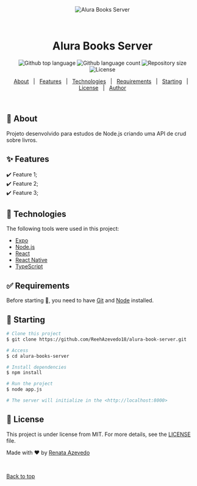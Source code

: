 <div align="center" id="top"> 
  <img src="./.github/app.gif" alt="Alura Books Server" />

  &#xa0;

  <!-- <a href="https://alurabooksserver.netlify.app">Demo</a> -->
</div>

<h1 align="center">Alura Books Server</h1>

<p align="center">
  <img alt="Github top language" src="https://img.shields.io/github/languages/top/{{ReehAzevedo18}}/alura-books-server?color=56BEB8">

  <img alt="Github language count" src="https://img.shields.io/github/languages/count/{{ReehAzevedo18}}/alura-books-server?color=56BEB8">

  <img alt="Repository size" src="https://img.shields.io/github/repo-size/{{ReehAzevedo18}}/alura-books-server?color=56BEB8">

  <img alt="License" src="https://img.shields.io/github/license/{{ReehAzevedo18}}/alura-books-server?color=56BEB8">

  <!-- <img alt="Github issues" src="https://img.shields.io/github/issues/{{ReehAzevedo18}}/alura-books-server?color=56BEB8" /> -->

  <!-- <img alt="Github forks" src="https://img.shields.io/github/forks/{{ReehAzevedo18}}/alura-books-server?color=56BEB8" /> -->

  <!-- <img alt="Github stars" src="https://img.shields.io/github/stars/{{ReehAzevedo18}}/alura-books-server?color=56BEB8" /> -->
</p>

<!-- Status -->

<!-- <h4 align="center"> 
	🚧  Alura Books Server 🚀 Under construction...  🚧
</h4> 

<hr> -->

<p align="center">
  <a href="#dart-about">About</a> &#xa0; | &#xa0; 
  <a href="#sparkles-features">Features</a> &#xa0; | &#xa0;
  <a href="#rocket-technologies">Technologies</a> &#xa0; | &#xa0;
  <a href="#white_check_mark-requirements">Requirements</a> &#xa0; | &#xa0;
  <a href="#checkered_flag-starting">Starting</a> &#xa0; | &#xa0;
  <a href="#memo-license">License</a> &#xa0; | &#xa0;
  <a href="https://github.com/{{YOUR_GITHUB_USERNAME}}" target="_blank">Author</a>
</p>

<br>

## :dart: About ##

Projeto desenvolvido para estudos de Node.js criando uma API de crud sobre livros.

## :sparkles: Features ##

:heavy_check_mark: Feature 1;\
:heavy_check_mark: Feature 2;\
:heavy_check_mark: Feature 3;

## :rocket: Technologies ##

The following tools were used in this project:

- [Expo](https://expo.io/)
- [Node.js](https://nodejs.org/en/)
- [React](https://pt-br.reactjs.org/)
- [React Native](https://reactnative.dev/)
- [TypeScript](https://www.typescriptlang.org/)

## :white_check_mark: Requirements ##

Before starting :checkered_flag:, you need to have [Git](https://git-scm.com) and [Node](https://nodejs.org/en/) installed.

## :checkered_flag: Starting ##

```bash
# Clone this project
$ git clone https://github.com/ReehAzevedo18/alura-book-server.git

# Access
$ cd alura-books-server

# Install dependencies
$ npm install

# Run the project
$ node app.js

# The server will initialize in the <http://localhost:8000>
```

## :memo: License ##

This project is under license from MIT. For more details, see the [LICENSE](LICENSE.md) file.


Made with :heart: by <a href="https://github.com/ReehAzevedo18" target="_blank">Renata Azevedo</a>

&#xa0;

<a href="#top">Back to top</a>
